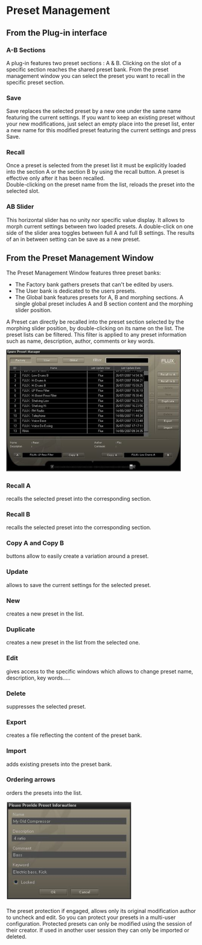 # Preset Management

## From the Plug-in interface


### A-B Sections

A plug-in features two preset sections : A & B. Clicking on the slot of a specific section reaches the shared preset bank.
From the preset management window you can select the preset you want to recall in the specific preset section.

### Save

Save replaces the selected preset by a new one under the same name featuring the current settings. If you want to
keep an existing preset without your new modifications, just select an empty place into the preset list, enter a new
name for this modified preset featuring the current settings and press Save.

### Recall

Once a preset is selected from the preset list it must be explicitly loaded into the section A or the section B by using
the recall button. A preset is effective only after it has been recalled.  
Double-clicking on the preset name from the list, reloads the preset into the selected slot.

### AB Slider

This horizontal slider has no unity nor specific value display. It allows to morph current settings between two loaded
presets. A double-click on one side of the slider area toggles between full A and full B settings. The results of an in
between setting can be save as a new preset.

## From the Preset Management Window

The Preset Management Window features three preset banks:

- The Factory bank gathers presets that can't be edited by users.
- The User bank is dedicated to the users presets.
- The Global bank features presets for A, B and morphing sections. A single global preset includes A and B section
content and the morphing slider position.

A Preset can directly be recalled into the preset section selected by the morphing slider position, by double-clicking
on its name on the list. The preset lists can be filtered. This filter is applied to any preset information such as name,
description, author, comments or key words.

![](include/spat_21.jpg)

### Recall A

recalls the selected preset into the corresponding section.

### Recall B

recalls the selected preset into the corresponding section.

### Copy A and Copy B

buttons allow to easily create a variation around a preset.


### Update
allows to save the current settings for the selected preset.

### New
creates a new preset in the list.

### Duplicate
creates a new preset in the list from the selected one.

### Edit
gives access to the specific windows which allows to change preset name, description, key words.....

### Delete
suppresses the selected preset.

### Export
creates a file reflecting the content of the preset bank.

### Import
adds existing presets into the preset bank.

### Ordering arrows
orders the presets into the list.

![](include/spat_22.jpg)

The preset protection if engaged, allows only its original modification author to uncheck and edit. So you can protect your
presets in a multi-user configuration. Protected presets can only be modified using the session of their creator. If used in
another user session they can only be imported or deleted.

